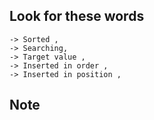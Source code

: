 
## Look for these words
```
-> Sorted ,
-> Searching,
-> Target value ,
-> Inserted in order ,
-> Inserted in position ,
```


## Note

```

```
